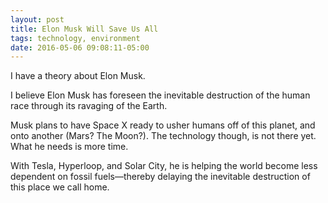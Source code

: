```yaml
---
layout: post
title: Elon Musk Will Save Us All
tags: technology, environment
date: 2016-05-06 09:08:11-05:00
---
```


I have a theory about Elon Musk.

I believe Elon Musk has foreseen the inevitable destruction of the human race through its ravaging of the Earth.

Musk plans to have Space X ready to usher humans off of this planet, and onto another (Mars? The Moon?). The technology though, is not there yet. What he needs is more time.

With Tesla, Hyperloop, and Solar City, he is helping the world become less dependent on fossil fuels—thereby delaying the inevitable destruction of this place we call home.

